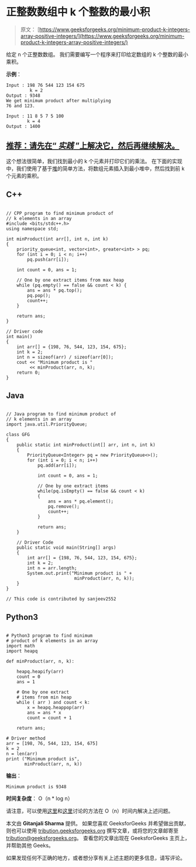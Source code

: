# 正整数数组中 k 个整数的最小积

> 原文： [https://www.geeksforgeeks.org/minimum-product-k-integers-array-positive-integers/](https://www.geeksforgeeks.org/minimum-product-k-integers-array-positive-integers/)

给定 n 个正整数数组。 我们需要编写一个程序来打印给定数组的 k 个整数的最小乘积。

**示例**：

```
Input : 198 76 544 123 154 675
         k = 2
Output : 9348
We get minimum product after multiplying
76 and 123.

Input : 11 8 5 7 5 100
        k = 4
Output : 1400

```

## [推荐：请先在“ ***实践*** ”上解决它，然后再继续解决。](https://practice.geeksforgeeks.org/problems/minimum-product-of-k-integers/0)

这个想法很简单，我们找到最小的 k 个元素并打印它们的乘法。 在下面的实现中，我们使用了基于[堆](https://www.geeksforgeeks.org/heap-data-structure/)的简单方法，将数组元素插入到最小堆中，然后找到前 k 个元素的乘积。

## C++ 

```

// CPP program to find minimum product of 
// k elements in an array 
#include <bits/stdc++.h> 
using namespace std; 

int minProduct(int arr[], int n, int k) 
{ 
    priority_queue<int, vector<int>, greater<int> > pq; 
    for (int i = 0; i < n; i++) 
        pq.push(arr[i]); 

    int count = 0, ans = 1; 

    // One by one extract items from max heap 
    while (pq.empty() == false && count < k) { 
        ans = ans * pq.top(); 
        pq.pop(); 
        count++; 
    } 

    return ans; 
} 

// Driver code 
int main() 
{ 
    int arr[] = {198, 76, 544, 123, 154, 675}; 
    int k = 2; 
    int n = sizeof(arr) / sizeof(arr[0]); 
    cout << "Minimum product is "
         << minProduct(arr, n, k); 
    return 0; 
} 

```

## Java

```

// Java program to find minimum product of  
// k elements in an array 
import java.util.PriorityQueue; 

class GFG 
{ 
    public static int minProduct(int[] arr, int n, int k)  
    { 
        PriorityQueue<Integer> pq = new PriorityQueue<>(); 
        for (int i = 0; i < n; i++) 
            pq.add(arr[i]); 

            int count = 0, ans = 1; 

            // One by one extract items 
            while(pq.isEmpty() == false && count < k) 
            { 
                ans = ans * pq.element(); 
                pq.remove(); 
                count++; 
            } 

            return ans; 
    } 

    // Driver Code 
    public static void main(String[] args) 
    { 
        int arr[] = {198, 76, 544, 123, 154, 675}; 
        int k = 2; 
        int n = arr.length; 
        System.out.print("Minimum product is " +  
                          minProduct(arr, n, k)); 
    } 
} 

// This code is contributed by sanjeev2552 

```

## Python3

```

# Python3 program to find minimum 
# product of k elements in an array 
import math  
import heapq 

def minProduct(arr, n, k): 

    heapq.heapify(arr) 
    count = 0
    ans = 1

    # One by one extract  
    # items from min heap 
    while ( arr ) and count < k: 
        x = heapq.heappop(arr) 
        ans = ans * x 
        count = count + 1

    return ans; 

# Driver method 
arr = [198, 76, 544, 123, 154, 675] 
k = 2
n = len(arr) 
print ("Minimum product is", 
       minProduct(arr, n, k)) 

```

**输出**：

```
Minimum product is 9348

```

**时间复杂度**： O（n * log n）

请注意，可以使用[这里](https://www.geeksforgeeks.org/kth-smallestlargest-element-unsorted-array-set-2-expected-linear-time/)和[这里](https://www.geeksforgeeks.org/kth-smallestlargest-element-unsorted-array-set-3-worst-case-linear-time/)讨论的方法在 O（n）时间内解决上述问题。

本文由 **Gitanjali Sharma** 提供。 如果您喜欢 GeeksforGeeks 并希望做出贡献，则也可以使用 [tribution.geeksforgeeks.org](http://www.contribute.geeksforgeeks.org) 撰写文章，或将您的文章邮寄至 tribution@geeksforgeeks.org。 查看您的文章出现在 GeeksforGeeks 主页上，并帮助其他 Geeks。

如果发现任何不正确的地方，或者想分享有关上述主题的更多信息，请写评论。

